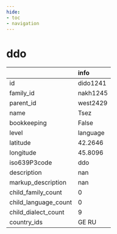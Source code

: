```yaml
---
hide:
- toc
- navigation
---
```

# ddo
|                      | info     |
|:---------------------|:---------|
| id                   | dido1241 |
| family_id            | nakh1245 |
| parent_id            | west2429 |
| name                 | Tsez     |
| bookkeeping          | False    |
| level                | language |
| latitude             | 42.2646  |
| longitude            | 45.8096  |
| iso639P3code         | ddo      |
| description          | nan      |
| markup_description   | nan      |
| child_family_count   | 0        |
| child_language_count | 0        |
| child_dialect_count  | 9        |
| country_ids          | GE RU    |